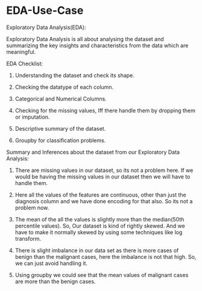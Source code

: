# EDA-Use-Case

Exploratory Data Analysis(EDA):  

Exploratory Data Analysis is all about analysing the dataset and summarizing the key insights and characteristics from the data which are meaningful.


EDA Checklist:

1. Understanding the dataset and check its shape.

2. Checking the datatype of each column.

3. Categorical and Numerical Columns.

4. Checking for the missing values, Iff there handle them by dropping them or imputation.

5. Descriptive summary of the dataset.

6. Groupby for classification problems.



Summary and Inferences about the dataset from our Exploratory Data Analysis:

1. There are missing values in our dataset, so its not a problem here. If we would be having the missing values in our dataset then we will have to handle them.

2. Here all the values of the features are continuous, other than just the diagnosis column and we have done encoding for that also. So its not a problem now.

3. The mean of the all the values is slightly more than the median(50th percentile values). So, Our dataset is kind of rightly skewed. And we have to make it normally skewed by using some techniques like log transform.

4. There is slight imbalance in our data set as there is more cases of benign than the malignant cases, here the imbalance is not that high. So, we can just avoid handling it.

5. Using groupby we could see that the mean values of malignant cases are more than the benign cases.


